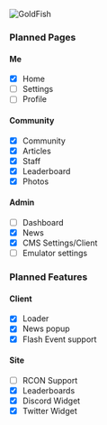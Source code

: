 ![GoldFish](https://imgur.com/TUv8HNu.png)
### Planned Pages
#### Me
- [x] Home
- [ ] Settings
- [ ] Profile
#### Community
- [x] Community
- [x] Articles
- [x] Staff
- [x] Leaderboard
- [x] Photos
#### Admin
- [ ] Dashboard
- [x] News
- [x] CMS Settings/Client
- [ ] Emulator settings
### Planned Features
#### Client
- [x] Loader
- [x] News popup
- [x] Flash Event support
#### Site
- [ ] RCON Support
- [x] Leaderboards
- [x] Discord Widget
- [x] Twitter Widget
